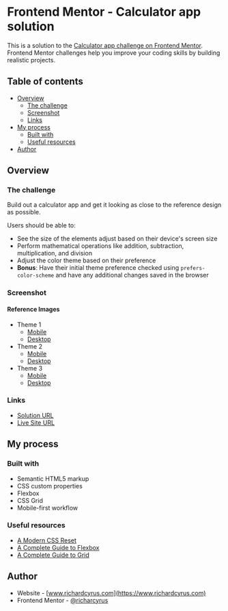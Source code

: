 # Frontend Mentor - Calculator app solution

This is a solution to the [Calculator app challenge on Frontend Mentor](https://www.frontendmentor.io/challenges/calculator-app-9lteq5N29). Frontend Mentor challenges help you improve your coding skills by building realistic projects.

## Table of contents

- [Overview](#overview)
  - [The challenge](#the-challenge)
  - [Screenshot](#screenshot)
  - [Links](#links)
- [My process](#my-process)
  - [Built with](#built-with)
  - [Useful resources](#useful-resources)
- [Author](#author)

## Overview

### The challenge

Build out a calculator app and get it looking as close to the reference design as possible.

Users should be able to:

- See the size of the elements adjust based on their device's screen size
- Perform mathematical operations like addition, subtraction, multiplication, and division
- Adjust the color theme based on their preference
- **Bonus**: Have their initial theme preference checked using `prefers-color-scheme` and have any additional changes saved in the browser

### Screenshot

#### Reference Images

- Theme 1
  - [Mobile](./design/reference/mobile-design-theme-1.jpg)
  - [Desktop](./design/reference/desktop-design-theme-1.jpg)
- Theme 2
  - [Mobile](./design/reference/mobile-design-theme-2.jpg)
  - [Desktop](./design/reference/desktop-design-theme-2.jpg)
- Theme 3
  - [Mobile](./design/reference/mobile-design-theme-3.jpg)
  - [Desktop](./design/reference/desktop-design-theme-3.jpg)

### Links

- [Solution URL](https://github.com/richardcyrus/fm-calculator-app)
- [Live Site URL](https://richardcyrus.github.io/fm-calculator-app)

## My process

### Built with

- Semantic HTML5 markup
- CSS custom properties
- Flexbox
- CSS Grid
- Mobile-first workflow

### Useful resources

- [A Modern CSS Reset](https://piccalil.li/blog/a-modern-css-reset/)
- [A Complete Guide to Flexbox](https://css-tricks.com/snippets/css/a-guide-to-flexbox/)
- [A Complete Guide to Grid](https://css-tricks.com/snippets/css/complete-guide-grid/)

## Author

- Website - [www.richardcyrus.com](https://www.richardcyrus.com)
- Frontend Mentor - [@richarcyrus](https://www.frontendmentor.io/profile/richarcyrus)
